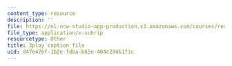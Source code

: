 ```yaml
---
content_type: resource
description: ''
file: https://ol-ocw-studio-app-production.s3.amazonaws.com/courses/res-6-012-introduction-to-probability-spring-2018/d47e476f1b2efdbab65e404c29461f1c_UZOT_ddWpco.srt
file_type: application/x-subrip
resourcetype: Other
title: 3play caption file
uid: d47e476f-1b2e-fdba-b65e-404c29461f1c
---
```

